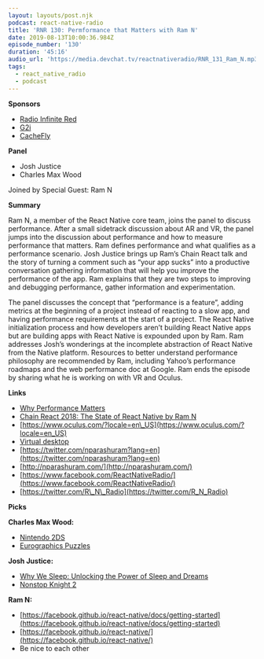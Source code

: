```yaml
---
layout: layouts/post.njk
podcast: react-native-radio
title: 'RNR 130: Permformance that Matters with Ram N'
date: 2019-08-13T10:00:36.984Z
episode_number: '130'
duration: '45:16'
audio_url: 'https://media.devchat.tv/reactnativeradio/RNR_131_Ram_N.mp3'
tags:
  - react_native_radio
  - podcast
---
```

**Sponsors**

- [Radio Infinite Red](http://radio.infinite.red/)
- [G2i](https://www.g2i.co/?utm_source=React_Native_Radio&amp;utm_medium=Podcast)
- [CacheFly](https://www.cachefly.com/)

**Panel**

- Josh Justice
- Charles Max Wood

Joined by Special Guest: Ram N

**Summary**

Ram N, a member of the React Native core team, joins the panel to discuss performance. After a small sidetrack discussion about AR and VR, the panel jumps into the discussion about performance and how to measure performance that matters. Ram defines performance and what qualifies as a performance scenario. Josh Justice brings up Ram’s Chain React talk and the story of turning a comment such as “your app sucks” into a productive conversation gathering information that will help you improve the performance of the app. Ram explains that they are two steps to improving and debugging performance, gather information and experimentation. 

The panel discusses the concept that “performance is a feature”, adding metrics at the beginning of a project instead of reacting to a slow app, and having performance requirements at the start of a project. The React Native initialization process and how developers aren’t building React Native apps but are building apps with React Native is expounded upon by Ram. Ram addresses Josh’s wonderings at the incomplete abstraction of React Native from the Native platform. Resources to better understand performance philosophy are recommended by Ram, including Yahoo’s performance roadmaps and the web performance doc at Google. Ram ends the episode by sharing what he is working on with VR and Oculus. 


**Links**

- [Why Performance Matters](https://developers.google.com/web/fundamentals/performance/why-performance-matters/)
- [Chain React 2018: The State of React Native by Ram N](https://www.youtube.com/watch?v=83ffAY-CmL4)
- [https://www.oculus.com/?locale=en\_US](https://www.oculus.com/?locale=en_US)
- [Virtual desktop](https://www.oculus.com/experiences/rift/911715622255585/)
- [https://twitter.com/nparashuram?lang=en](https://twitter.com/nparashuram?lang=en)
- [http://nparashuram.com/](http://nparashuram.com/)
- [https://www.facebook.com/ReactNativeRadio/](https://www.facebook.com/ReactNativeRadio/)
- [https://twitter.com/R\_N\_Radio](https://twitter.com/R_N_Radio)

**Picks**

**Charles Max Wood:**

- [Nintendo 2DS](https://www.amazon.com/New-Nintendo-Handheld-Game-Console-Pre-installed/dp/B07GXKP4HH/ref=sr_1_4?ie=UTF8&amp;qid=1548462018&amp;sr=8-1&amp;linkCode=ll1&amp;tag=devchattv-20&amp;linkId=f06bfe7482dca8bb751ed6d7cc86e2ab&amp;language=en_US)
- [Eurographics Puzzles](https://www.amazon.com/s?k=eurographics+puzzles+1000+piece&amp;language=en_US&amp;crid=AC12GRBOSA29&amp;linkCode=sl2&amp;linkId=1ab8d585a6319d17dfcc6ae393a1eb6d&amp;sprefix=eurogrp%2Caps%2C192&amp;tag=devchattv-20&amp;ref=nb_sb_ss_sc_1_7)

**Josh Justice:**

- [Why We Sleep: Unlocking the Power of Sleep and Dreams](https://www.amazon.com/Why-We-Sleep-Unlocking-Dreams/dp/1501144324/ref=sr_1_3?ie=UTF8&amp;qid=1548462018&amp;sr=8-1&amp;linkCode=ll1&amp;tag=devchattv-20&amp;linkId=f06bfe7482dca8bb751ed6d7cc86e2ab&amp;language=en_US)
- [Nonstop Knight 2](https://www.flaregames.com/games/nonstop-knight-2/)

**Ram N:**

- [https://facebook.github.io/react-native/docs/getting-started](https://facebook.github.io/react-native/docs/getting-started)
- [https://facebook.github.io/react-native/](https://facebook.github.io/react-native/)
- Be nice to each other
